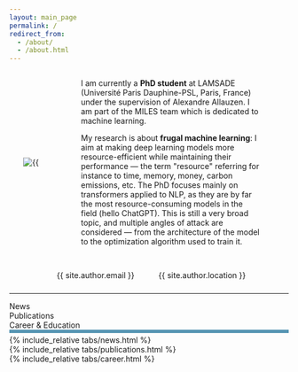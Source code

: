 ```yaml
---
layout: main_page
permalink: /
redirect_from: 
  - /about/
  - /about.html
---
```


<!-- Picture and short bio -->
<div style="display: flex; align-items: center; margin-bottom: 30px; margin-left: 5%; margin-right: 10%">
    <!-- Picture -->
    <div style="width: 15%; display: inline-block">
        <img src="{{ site.author.avatar | prepend: "/images/" | prepend: base_path }}" alt={{ site.author.name }} style="max-height: 250px">
    </div>
    <!-- Short bio -->
    <div style="width: 90%; display: inline-block; margin-left: 50px">  
        <p>I am currently a <strong>PhD student</strong> at LAMSADE (Université Paris Dauphine-PSL, Paris, France) under the supervision of Alexandre Allauzen. I am part of the MILES team which is dedicated to machine learning. </p>
        <p>My research is about <strong>frugal machine learning</strong>: I aim at making deep learning models more resource-efficient while maintaining their performance — the term "resource" referring for instance to time, memory, money, carbon emissions, etc. The PhD focuses mainly on transformers applied to NLP, as they are by far the most resource-consuming models in the field (hello ChatGPT). This is still a very broad topic, and multiple angles of attack are considered — from the architecture of the model to the optimization algorithm used to train it.</p>
    </div>
</div>

<!-- Contact info -->
<div style="display: flex; justify-content: center; align-items: center;">
    <div style="display: flex; justify-content: space-between; align-items: flex-start; width: 70%">
        <!-- Left Column -->
        <div style="width: 48%;">
            <!-- Email -->
            <div style="display: flex; align-items: center; margin-bottom: 10px;">
                <i class="fas fa-fw fa-envelope" aria-hidden="true" style="margin-right: 10px"></i>
                <span>{{ site.author.email }}</span>
            </div>
            <!-- Google Scholar -->
            <!-- <div style="display: flex; align-items: center; margin-bottom: 10px;">
                <i class="fas fa-fw fa-graduation-cap" style="margin-right: 10px"></i>
                <a href="{{ site.author.googlescholar }}">Google Scholar</a>
            </div> -->
        </div>
        <!-- Right Column (Location) -->
        <div style="width: 48%;">
            <div style="display: flex; align-items: flex-start;">
                <i class="fa fa-fw fa-map-marker" aria-hidden="true" style="margin-right: 10px; margin-top: 2px;"></i>
                <div style="text-align: left;"> {{ site.author.location }} </div>
            </div>
        </div>
    </div>
</div>


---

<!-- Menu for all tabs -->
<div class="tab-container">
    <div class="tab active-tab" onclick="openTab('tab_news')">News</div>
    <div class="tab" onclick="openTab('tab_publications')">Publications</div>
    <div class="tab" onclick="openTab('tab_career')">Career & Education</div>
</div>

<div style="height: 6px; background-color: rgb(86, 149, 179); margin-bottom: 4px;"></div>

<!-- Tab contents, showing only the one selected -->
<div id="tab_news" class="tab-content active-content">{% include_relative tabs/news.html %}</div>
<div id="tab_publications" class="tab-content">{% include_relative tabs/publications.html %}</div>
<div id="tab_career" class="tab-content">{% include_relative tabs/career.html %}</div>

<script>
    function openTab(tabId) {
        /* Hide all tab contents */
        var tabContents = document.getElementsByClassName('tab-content');
        for (var i = 0; i < tabContents.length; i++) {
            tabContents[i].style.display = 'none';
        }

        /* Remove 'active-tab' class from all tabs */
        var tabs = document.getElementsByClassName('tab');
        for (var i = 0; i < tabs.length; i++) {
            tabs[i].classList.remove('active-tab');
        }

        /* Show the selected tab content and mark it as active */
        document.getElementById(tabId).style.display = 'block';
        document.querySelector('[onclick="openTab(\'' + tabId + '\')"]').classList.add('active-tab');
    }
</script>

